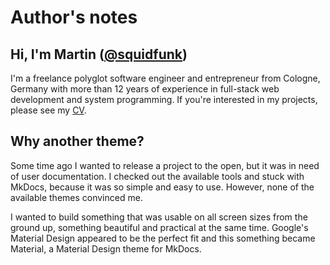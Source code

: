 # Author's notes

## Hi, I'm Martin ([@squidfunk][1])

I'm a freelance polyglot software engineer and entrepreneur from Cologne,
Germany with more than 12 years of experience in full-stack web development and
system programming. If you're interested in my projects, please see my [CV][2].

  [1]: https://github.com/squidfunk
  [2]: https://s3.eu-central-1.amazonaws.com/squidfunk/Martin+Donath+CV.pdf

## Why another theme?

Some time ago I wanted to release a project to the open, but it was in need of
user documentation. I checked out the available tools and stuck with MkDocs,
because it was so simple and easy to use. However, none of the available
themes convinced me.

I wanted to build something that was usable on all screen sizes from the ground
up, something beautiful and practical at the same time. Google's Material Design
appeared to be the perfect fit and this something became Material, a Material
Design theme for MkDocs.
